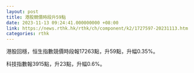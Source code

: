```yaml
---
layout: post
title: 港股競價時段升59點
date: 2023-11-13 09:24:41.000000000 +08:00
link: https://news.rthk.hk/rthk/ch/component/k2/1727597-20231113.htm
categories: rthk
---
```


港股回穩，恒生指數競價時段報17263點，升59點，升幅0.35%。

科技指數報3915點，升23點，升幅0.6%。
